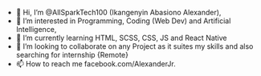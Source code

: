 - 👋 Hi, I’m @AllSparkTech100 (Ikangenyin Abasiono Alexander),
- 👀 I’m interested in Programming, Coding (Web Dev) and Artificial Intelligence,
- 🌱 I’m currently learning HTML, SCSS, CSS, JS and React Native
- 💞️ I’m looking to collaborate on any Project as it suites my skills and also searching for internship {Remote}
- 📫 How to reach me facebook.com/AlexanderJr.

<!---
AllSparkTech100/AllSparkTech100 is a ✨ special ✨ repository because its `README.md` (this file) appears on your GitHub profile.
You can click the Preview link to take a look at your changes.
--->
